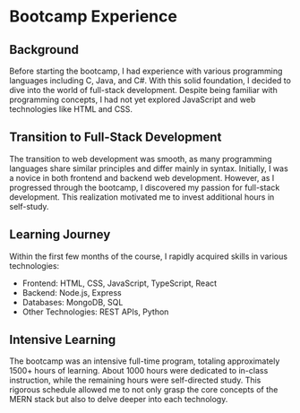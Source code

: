 # Bootcamp Experience
## Background

Before starting the bootcamp, I had experience with various programming languages including C, Java, and C#. With this solid foundation, I decided to dive into the world of full-stack development. Despite being familiar with programming concepts, I had not yet explored JavaScript and web technologies like HTML and CSS.

## Transition to Full-Stack Development

The transition to web development was smooth, as many programming languages share similar principles and differ mainly in syntax. Initially, I was a novice in both frontend and backend web development. However, as I progressed through the bootcamp, I discovered my passion for full-stack development. This realization motivated me to invest additional hours in self-study.

## Learning Journey

Within the first few months of the course, I rapidly acquired skills in various technologies:

   * Frontend: HTML, CSS, JavaScript, TypeScript, React
   * Backend: Node.js, Express
   * Databases: MongoDB, SQL
   * Other Technologies: REST APIs, Python

## Intensive Learning

The bootcamp was an intensive full-time program, totaling approximately 1500+ hours of learning. About 1000 hours were dedicated to in-class instruction, while the remaining hours were self-directed study. This rigorous schedule allowed me to not only grasp the core concepts of the MERN stack but also to delve deeper into each technology.
